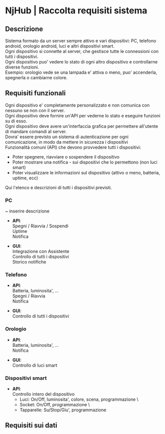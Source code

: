 # NjHub | Raccolta requisiti sistema

## Descrizione

Sistema formato da un server sempre attivo e vari dispositivi: PC, telefono android, orologio android, luci e altri dispositivi smart. \
Ogni dispositivo si connette al server, che gestisce tutte le connessioni con tutti i dispositivi. \
Ogni dispositivo puo' vedere lo stato di ogni altro dispositivo e controllarne diverse funzioni. \
Esempio: orologio vede se una lampada e' attiva o meno, puo' accenderla, spegnerla o cambiarne colore.

## Requisiti funzionali

Ogni dispositivo e' completamente personalizzato e non comunica con nessuno se non con il server. \
Ogni dispositivo deve fornire un'API per vederne lo stato e eseguire funzioni su di esso. \
Ogni dispositivo deve avere un'interfaccia grafica per permettere all'utente di mandare comandi al server. \
Dovra' essere previsto un sistema di autenticazione per ogni comunicazione, in modo da mettere in sicurezza i dispositivi \
Funzionalità comuni (API) che devono provvedere tutti i dispositivi:

- Poter spegnere, riavviare o sospendere il dispositivo
- Poter mostrare una notifica - sui dispositivi che lo permettono (non luci smart)
- Poter visualizzare le informazioni sul dispositivo (attivo o meno, batteria, uptime, ecc)

Qui l'elenco e descrizioni di tutti i dispositivi previsti.

### PC

~ inserire descrizione

- **API**: \
  Spegni / Riavvia / Sospendi \
  Uptime \
  Notifica

- **GUI**: \
  Integrazione con Assistente \
  Controllo di tutti i dispositivi \
  Storico notifiche

### Telefono

- **API**: \
  Batteria, luminosita', ... \
  Spegni / Riavvia \
  Notifica

- **GUI**: \
  Controllo di tutti i dispositivi

### Orologio

- **API**: \
  Batteria, luminosita', ... \
  Notifica

- **GUI**: \
  Controllo di luci smart

### Dispositivi smart

- **API**: \
  Controllo intero del dispositivo
  - Luci: On/Off, luminosita', colore, scena, programmazione \
  - Socket: On/Off, programmazione \
  - Tapparelle: Su/Stop/Giu', programmazione

## Requisiti sui dati
